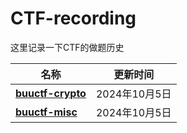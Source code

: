 # CTF-recording

这里记录一下CTF的做题历史

| 名称                                             | 更新时间      |
| ------------------------------------------------ | ------------- |
| **[buuctf-crypto](/buuctf/buuctf-crypto.md)** | 2024年10月5日 |
| **[buuctf-misc](/buuctf/buuctf-misc.md)**     | 2024年10月5日 |
